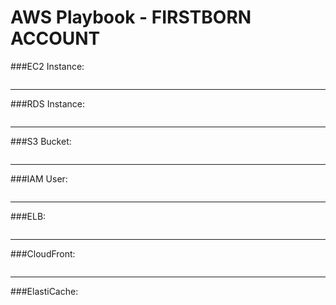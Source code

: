 # AWS Playbook - FIRSTBORN ACCOUNT


###EC2 Instance:

```

```
------------------

###RDS Instance:

```

```
------------------

###S3 Bucket:

```

```
------------------

###IAM User:

```

```
------------------

###ELB:

```

```
------------------

###CloudFront:

```

```
------------------

###ElastiCache:

```

```
